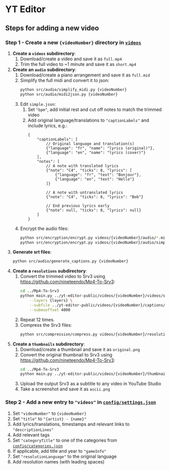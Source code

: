 # YT Editor

## Steps for adding a new video

### Step 1 - Create a new `{videoNumber}` directory in [`videos`](videos)

1. **Create a `videos` subdirectory**:
    1. Download/create a video and save it as `full.mp4`
    2. Trim the full video to ~1 minute and save it as `short.mp4`
2. **Create an `audio` subdirectory**:
    1. Download/create a piano arrangement and save it as `full.mid`
    2. Simplify the full midi and convert it to json:
        ```bash
        python src/audio/simplify_midi.py {videoNumber}
        python src/audio/midi2json.py {videoNumber}
        ```
    3. Edit `simple.json`:
        1. Set `"bpm"`, add initial rest and cut off notes to match the trimmed video
        2. Add original language/translations to `"captionLabels"` and include lyrics, e.g.:
            ```json5
            {
                "captionLabels": [
                    // Original language and translation(s)
                    {"language": "fr", "name": "lyrics (original)"},
                    {"language": "en", "name": "lyrics (cover)"}
                ],
                "notes": [
                    // A note with translated lyrics
                    {"note": "C4", "ticks": 8, "lyrics": [
                        {"language": "fr", "text": "Bonjour"},
                        {"language": "en", "text": "Hello"}
                    ]}

                    // A note with untranslated lyrics
                    {"note": "C4", "ticks": 8, "lyrics": "Bob"}

                    // End previous lyrics early
                    {"note": null, "ticks": 8, "lyrics": null}
                ]
            }
            ```
    4. Encrypt the audio files:
        ```bash
        python src/encryption/encrypt.py videos/{videoNumber}/audio/*.mid
        python src/encryption/encrypt.py videos/{videoNumber}/audio/simple.json
        ```
3. **Generate srt files**:
    ```bash
    python src/audio/generate_captions.py {videoNumber}
    ```
4. **Create a `resolutions` subdirectory**:
    1. Convert the trimmed video to Srv3 using https://github.com/nineteendo/Mp4-To-Srv3:
        ```bash
        cd ../Mp4-To-Srv3
        python main.py ../yt-editor-public/videos/{videoNumber}/videos/short.mp4 {rows} \
            --layers {layers} \
            --subfile ../yt-editor-public/videos/{videoNumber}/captions/{languages}.srt \
            --submsoffset 4000
        ```
    2. Repeat 12 times.
    3. Compress the Srv3 files:
        ```bash
        python src/compression/compress.py videos/{videoNumber}/resolutions/*.srv3
        ```
5. **Create a `thumbnails` subdirectory**:
    1. Download/create a thumbnail and save it as `original.png`
    2. Convert the original thumbnail to Srv3 using https://github.com/nineteendo/Mp4-To-Srv3:
        ```bash
        cd ../Mp4-To-Srv3
        python main.py ../yt-editor-public/videos/{videoNumber}/thumbnails/original.png {rows}
        ```
    3. Upload the output Srv3 as a subtitle to any video in YouTube Studio
    4. Take a screenshot and save it as `ascii.png`

### Step 2 - Add a new entry to `"videos"` in [`config/settings.json`](config/settings.json)

1. Set `"videoNumber"` to `{videoNumber}`
2. Set `"title"` to `"{artist} - {name}"`
3. Add lyrics/translations, timestamps and relevant links to `"descriptionLines"`
4. Add relevant tags
5. Set `"categoryTitle"` to one of the categories from [`config/categories.json`](config/categories.json)
6. If applicable, add title and year to `"gameInfo"`
7. Set `"resolutionLanguage"` to the original language
8. Add resolution names (with leading spaces)

